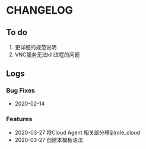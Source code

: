 # CHANGELOG

## To do

1. 更详细的规范说明
2. VNC服务无法kill进程的问题

## Logs

### Bug Fixes

* 2020-02-14  

### Features

* 2020-03-27  将Cloud Agent 相关部分移到role_cloud
* 2020-03-27  创建本模板语法
